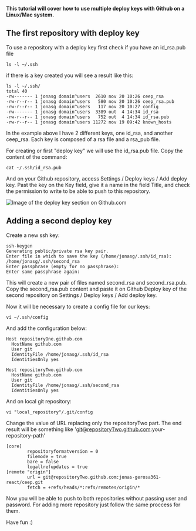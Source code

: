 **This tutorial will cover how to use multiple deploy keys with Github on a Linux/Mac system.**

## The first repository with deploy key
To use a repository with a deploy key first check if you have an id_rsa.pub file
```
ls -l ~/.ssh
```
if there is a key created you will see a result like this:
```
ls -l ~/.ssh/
total 40
-rw------- 1 jonasg domain^users  2610 nov 20 10:26 ceep_rsa
-rw-r--r-- 1 jonasg domain^users   580 nov 20 10:26 ceep_rsa.pub
-rw-r--r-- 1 jonasg domain^users   117 nov 20 10:27 config
-rw------- 1 jonasg domain^users  3389 out  4 14:34 id_rsa
-rw-r--r-- 1 jonasg domain^users   752 out  4 14:34 id_rsa.pub
-rw-r--r-- 1 jonasg domain^users 11272 nov 19 09:42 known_hosts

```
In the example above I have 2 different keys, one id_rsa, and another ceep_rsa. Each key is composed of a rsa file and a rsa_pub file.

For creating or first "deploy key" we will use the id_rsa.pub file. Copy the content of the command:
```
cat ~/.ssh/id_rsa.pub
```

And on your Github repository, access Settings / Deploy keys / Add deploy key. Past the key on the Key field, give it a name in the field Title, and check the permission to write to be able to push to this repository.


![Image of the deploy key section on Github.com](/images/posts/deploy-keys.png)

## Adding a second deploy key

Create a new ssh key:
```
ssh-keygen
Generating public/private rsa key pair.
Enter file in which to save the key (/home/jonasg/.ssh/id_rsa): /home/jonasg/.ssh/second_rsa
Enter passphrase (empty for no passphrase):
Enter same passphrase again:
```

This will create a new pair of files named second_rsa and second_rsa.pub. Copy the second_rsa.pub content and paste it on Github Deploy key of the second repository on Settings / Deploy keys / Add deploy key.

Now it will be necessary to create a config file for our keys:

```
vi ~/.ssh/config
```

And add the configuration below:

```
Host repositoryOne.github.com
  HostName github.com
  User git
  IdentityFile /home/jonasg/.ssh/id_rsa
  IdentitiesOnly yes

Host repositoryTwo.github.com
  HostName github.com
  User git
  IdentityFile /home/jonasg/.ssh/second_rsa
  IdentitiesOnly yes
```

And on local git repository:

```
vi "local_repository"/.git/config
```
Change the value of URL replacing only the repositoryTwo part. The end result will be something like 'git@repositoryTwo.github.com:your-repository-path'

```
[core]
        repositoryformatversion = 0
        filemode = true
        bare = false
        logallrefupdates = true
[remote "origin"]
        url = git@repositoryTwo.github.com:jonas-gerosa361-react/ceep.git
        fetch = +refs/heads/*:refs/remotes/origin/*
```

Now you will be able to push to both repositories without passing user and password. For adding more repository just follow the same proccess for them.

Have fun :)
